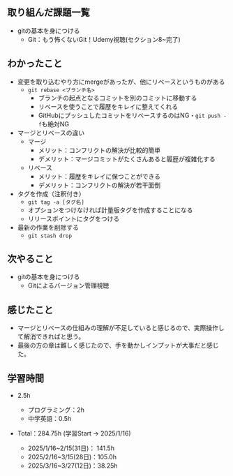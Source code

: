 ## 取り組んだ課題一覧
- gitの基本を身につける
  - Git：もう怖くないGit！Udemy視聴(セクション8~完了)
## わかったこと
- 変更を取り込むやり方にmergeがあったが、他にリベースというものがある
  - `git rebase <ブランチ名>`
    - ブランチの起点となるコミットを別のコミットに移動する
    - リベースを使うことで履歴をキレイに整えてくれる
    - GitHubにプッシュしたコミットをリベースするのはNG・`git push -f`も絶対NG
- マージとリベースの違い
  - マージ
    - メリット：コンフリクトの解決が比較的簡単
    - デメリット：マージコミットがたくさんあると履歴が複雑化する
  - リベース
    - メリット：履歴をキレイに保つことができる
    - デメリット：コンフリクトの解決が若干面倒
- タグを作成（注釈付き）
  - `git tag -a [タグ名]`
  - オプションをつけなければ計量版タグを作成することになる
  - リリースポイントにタグをつける
- 最新の作業を削除する
  - `git stash drop`
## 次やること
- gitの基本を身につける
  - Gitによるバージョン管理視聴
## 感じたこと
- マージとリベースの仕組みの理解が不足していると感じるので、実際操作して解消できればと思う。
- 最後の方の章は難しく感じたので、手を動かしインプットが大事だと感じた。
## 学習時間
- 2.5h
  - プログラミング：2h
  - 中学英語：0.5h

- Total：284.75h (学習Start → 2025/1/16)
  - 2025/1/16~2/15(31日)： 141.5h
  - 2025/2/16~3/15(28日)：105.0h
  - 2025/3/16~3/27(12日)：38.25h